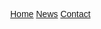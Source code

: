 <!DOCTYPE html>
<html>
<head>
<style>
body {
  margin: 0;
  font-family: Arial, Helvetica, sans-serif;
}

.navbar {
  overflow: hidden;
  background-color: #333;
}

.navbar a {
  float: left;
  display: block;
  color: #f2f2f2;
  text-align: center;
  padding: 14px 16px;
  text-decoration: none;
}

.navbar a:hover {
  background-color: #ddd;
  color: rgb(95, 187, 100);
}
</style>
</head>
<body>

<div class="navbar">
  <a href="#home">Home</a>
  <a href="#news">News</a>
  <a href="#contact">Contact</a>
</div>

</body>
</html>

